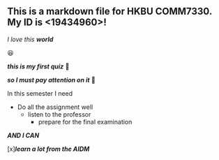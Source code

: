 ## This is a markdown file for HKBU COMM7330. My ID is <19434960>!
*I*
_love_
*this*
**_world_**

:laughing:


***this is my first quiz***
:book:

***so I must pay attention on it***
:muscle:

In this semester I need
- Do all the assignment well
  - listen to the professor
    - prepare for the final examination  

 ***AND I CAN***

 [x]***learn a lot from the AIDM***
